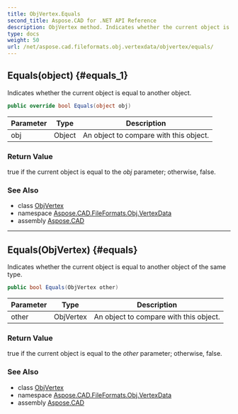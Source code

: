 ```yaml
---
title: ObjVertex.Equals
second_title: Aspose.CAD for .NET API Reference
description: ObjVertex method. Indicates whether the current object is equal to another object
type: docs
weight: 50
url: /net/aspose.cad.fileformats.obj.vertexdata/objvertex/equals/
---
```

## Equals(object) {#equals_1}

Indicates whether the current object is equal to another object.

```csharp
public override bool Equals(object obj)
```

| Parameter | Type | Description |
| --- | --- | --- |
| obj | Object | An object to compare with this object. |

### Return Value

true if the current object is equal to the *obj* parameter; otherwise, false.

### See Also

* class [ObjVertex](../)
* namespace [Aspose.CAD.FileFormats.Obj.VertexData](../../objvertex/)
* assembly [Aspose.CAD](../../../)

---

## Equals(ObjVertex) {#equals}

Indicates whether the current object is equal to another object of the same type.

```csharp
public bool Equals(ObjVertex other)
```

| Parameter | Type | Description |
| --- | --- | --- |
| other | ObjVertex | An object to compare with this object. |

### Return Value

true if the current object is equal to the *other* parameter; otherwise, false.

### See Also

* class [ObjVertex](../)
* namespace [Aspose.CAD.FileFormats.Obj.VertexData](../../objvertex/)
* assembly [Aspose.CAD](../../../)


